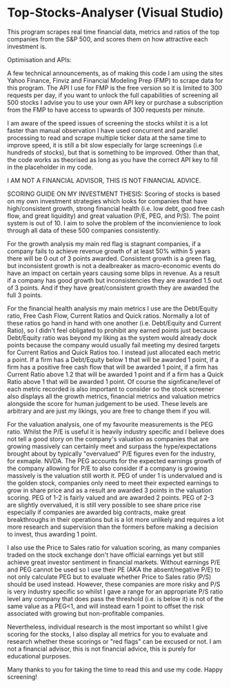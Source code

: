 # Top-Stocks-Analyser (Visual Studio)
This program scrapes real time financial data, metrics and ratios of the top companies from the S&amp;P 500, and scores them on how attractive each investment is.

Optimisation and APIs:

A few technical announcements, as of making this code I am using the sites Yahoo Finance, Finviz and Financial Modeling Prep (FMP) to scrape data for this program. The API I use for FMP is the free version so it is limited to 300 requests per day, if you want to unlock the full capabilities of screening all 500 stocks I advise you to use your own API key or purchase a subscription from the FMP to have access to upwards of 300 requests per minute.

I am aware of the speed issues of screening the stocks whilst it is a lot faster than manual observation I have used concurrent and parallel processing to read and scrape multiple ticker data at the same time to improve speed, it is still a bit slow especially for large screenings (i.e hundreds of stocks), but that is something to be improved. Other than that, the code works as theorised as long as you have the correct API key to fill in the placeholder in my code. 

I AM NOT A FINANCIAL ADVISOR, THIS IS NOT FINANCIAL ADVICE.

SCORING GUIDE ON MY INVESTMENT THESIS:
Scoring of stocks is based on my own investment strategies which looks for companies that have high/consistent growth, strong financial health (i.e. low debt, good free cash flow, and great liquidity) and great valuation (P/E, PEG, and P/S). The point system is out of 10. I aim to solve the problem of the inconvienience to look through all data of these 500 companies consistently.

For the growth analysis my main red flag is stagnant companies, if a company fails to achieve revenue growth of at least 50% within 5 years there will be 0 out of 3 points awarded. Consistent growth is a green flag, but inconsistent growth is not a dealbreaker as macro-economic events do have an impact on certain years causing some blips in revenue. As a result if a company has good growth but inconsistencies they are awarded 1.5 out of 3 points. And if they have great/consistent growth they are awarded the full 3 points.

For the financial health analysis my main metrics I use are the Debt/Equity ratio, Free Cash Flow, Current Ratios and Quick ratios. Normally a lot of these ratios go hand in hand with one another (i.e. Debt/Equity and Current Ratio), so I didn't feel obligated to prohibit any earned points just because Debt/Equity ratio was beyond my liking as the system would already dock points because the company would usually fail meeting my desired targets for Current Ratios and Quick Ratios too. I instead just allocated each metric a point. If a firm has a Debt/Equity below 1 that will be awarded 1 point, if a firm has a positive free cash flow that will be awarded 1 point, if a firm has Current Ratio above 1.2 that will be awarded 1 point and if a firm has a Quick Ratio above 1 that will be awarded 1 point. Of course the signficane/level of each metric recorded is also important to consider so the stock screener also displays all the growth metrics, financial metrics and valuation metrics alongside the score for human judgement to be used. These levels are arbitrary and are just my likings, you are free to change them if you will.

For the valuation analysis, one of my favourite measurements is the PEG ratio. Whilst the P/E is useful it is heavily industry specific and I believe does not tell a good story on the company's valuation as companies that are growing massively can certainly meet and surpass the hype/expectations brought about by typically "overvalued" P/E figures even for the industry, for exmaple. NVDA. The PEG accounts for the expected earnings growth of the company allowing for P/E to also consider if a company is growing massively is the valuation still worth it. PEG of under 1 is undervalued and is the golden stock, companies only need to meet their expected earnings to grow in share price and as a result are awarded 3 points in the valuation scoring. PEG of 1-2 is fairly valued and are awarded 2 points. PEG of 2-3 are slightly overvalued, it is still very possible to see share price rise especially if companies are awarded big contracts, make great breakthroughs in their operations but is a lot more unlikely and requires a lot more research and supervision than the formers before making a decision to invest, thus awarding 1 point.

I also use the Price to Sales ratio for valuation scoring, as many companies traded on the stock exchange don't have official earnings yet but still achieve great investor sentiment in financial markets. Without earnings P/E and PEG cannot be used so I use their PE (AKA the absent/negative P/E) to not only calculate PEG but to evaluate whether Price to Sales ratio (P/S) should be used instead. However, these companies are more risky and P/S is very industry specific so whilst I gave a range for an appropriate P/S ratio level any company that does pass the threshold (i.e. is below it) is not of the same value as a PEG<1, and will instead earn 1 point to offset the risk associated with growing but non-profitable companies.

Nevertheless, individual research is the most important so whilst I give scoring for the stocks, I also display all metrics for you to evaluate and research whether these scorings or "red flags" can be excused or not. I am not a financial advisor, this is not financial advice, this is purely for educational purposes.


Many thanks to you for taking the time to read this and use my code. Happy screening!



